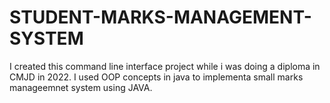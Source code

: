 # STUDENT-MARKS-MANAGEMENT-SYSTEM
I created this command line interface project while i was doing a diploma in CMJD in 2022. I used OOP concepts in java to implementa small marks manageemnet system using JAVA.

